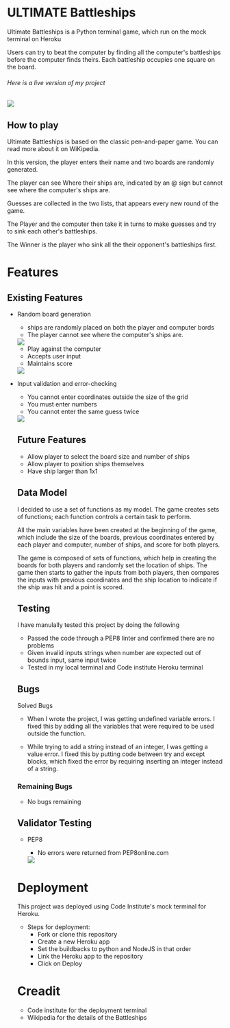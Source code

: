 # ULTIMATE Battleships

Ultimate Battleships is a Python terminal game, which run on the mock terminal on Heroku

Users can try to beat the computer by finding all the computer's battleships before the computer finds theirs.
Each battleship occupies one square on the board.

###### Here is a live version of my project 

<img src="/images/photo/AMI responsive.JPG">

## How to play 

Ultimate Battleships is based on the classic pen-and-paper game. You can read more about it on WiKipedia.

In this version, the player enters their name and two boards are randomly generated.

The player can see Where their ships are, indicated by an @ sign but cannot see where the computer's ships are.

Guesses are collected in the two lists, that appears every new round of the game.

The Player and the computer then take it in turns to make guesses and try to sink each other's battleships.

The Winner is the player who sink all the their opponent's battleships first.

# Features

## Existing Features

- Random board generation 
   - ships are randomly placed on both the player and computer bords
   - The player cannot see where the computer's ships are.

   
   <img src="images/photo/Game boards.JPG">

   - Play against the computer
   - Accepts user input 
   - Maintains score



   <img src="images/photo/New round.JPG">

- Input validation and error-checking 
  - You cannot enter coordinates outside the size of the grid 
  - You must enter numbers
  - You cannot enter the same guess twice

  <img src="images/photo/Validate photo.JPG">


  ## Future Features

  - Allow player to select the board size and number of ships 
  - Allow player to position ships themselves
  - Have ship larger than 1x1

  ## Data Model 

  I decided to use a set of functions as my model. The game creates sets of functions; each function controls a certain task to perform.


    All the main variables have been created at the beginning of the game, which include the size of the boards, previous coordinates entered by each player and computer, number of ships, and score for both players.


    The game is composed of sets of functions, which help in creating the boards for both players and randomly set the location of ships. The game then starts to gather the inputs from both players, then compares the inputs with previous coordinates and the ship location to indicate if the ship was hit and a point is scored.

  ## Testing 

  I have manulally tested this project by doing the following 

  - Passed the code through a PEP8 linter and confirmed there are no problems
  - Given invalid inputs strings when number are expected out of bounds input, same input twice
  - Tested in my local terminal and Code institute Heroku terminal 

  ## Bugs 

  Solved Bugs 

  - When I wrote the project, I was getting undefined variable errors. I fixed this by adding all the variables that were required to be used outside the function.


  -  While trying to add a string instead of an integer, I was getting a value error. I fixed this by putting code between try and except blocks, which fixed the error by requiring inserting an integer instead of a string.

  ### Remaining Bugs 

  - No bugs remaining

  ## Validator Testing 

  - PEP8 
    - No errors were returned from PEP8online.com

    <img src="images/photo/PEP8 pyhton.JPG">

  # Deployment

  This project was deployed using Code Institute's mock terminal for Heroku.

  - Steps for deployment:
    - Fork or clone this repository 
    - Create a new Heroku app
    - Set the buildbacks to python and NodeJS in that order
    - Link the Heroku app to the repository
    - Click on Deploy

  # Creadit 

    - Code institute for the deployment terminal
    - Wikipedia for the details of the Battleships





